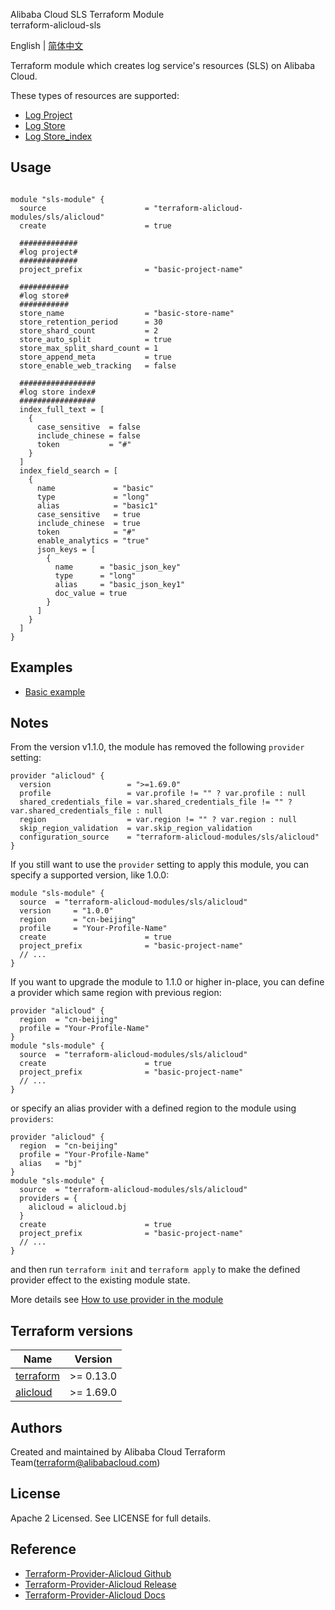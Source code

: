 Alibaba Cloud SLS Terraform Module   
terraform-alicloud-sls


English | [简体中文](https://github.com/terraform-alicloud-modules/terraform-alicloud-sls/blob/master/README-CN.md)

Terraform module which creates log service's resources (SLS) on Alibaba Cloud.

These types of resources are supported:

* [Log Project](https://www.terraform.io/docs/providers/alicloud/r/log_project.html)
* [Log Store](https://www.terraform.io/docs/providers/alicloud/r/log_store.html)
* [Log Store_index](https://www.terraform.io/docs/providers/alicloud/r/log_store_index.html)

## Usage

```hcl

module "sls-module" {
  source                      = "terraform-alicloud-modules/sls/alicloud"
  create                      = true
  
  #############
  #log project#
  #############
  project_prefix              = "basic-project-name"
  
  ###########
  #log store#
  ###########
  store_name                  = "basic-store-name"
  store_retention_period      = 30
  store_shard_count           = 2
  store_auto_split            = true
  store_max_split_shard_count = 1
  store_append_meta           = true
  store_enable_web_tracking   = false
  
  #################
  #log store index#
  #################
  index_full_text = [
    {
      case_sensitive  = false
      include_chinese = false
      token           = "#"
    }
  ]
  index_field_search = [
    {
      name             = "basic"
      type             = "long"
      alias            = "basic1"
      case_sensitive   = true
      include_chinese  = true
      token            = "#"
      enable_analytics = "true"
      json_keys = [
        {
          name      = "basic_json_key"
          type      = "long"
          alias     = "basic_json_key1"
          doc_value = true
        }
      ]
    }
  ]
}
```

## Examples

* [Basic example](https://github.com/terraform-alicloud-modules/terraform-alicloud-sls/tree/master/examples/complete)

## Notes
From the version v1.1.0, the module has removed the following `provider` setting:

```hcl
provider "alicloud" {
  version                 = ">=1.69.0"
  profile                 = var.profile != "" ? var.profile : null
  shared_credentials_file = var.shared_credentials_file != "" ? var.shared_credentials_file : null
  region                  = var.region != "" ? var.region : null
  skip_region_validation  = var.skip_region_validation
  configuration_source    = "terraform-alicloud-modules/sls/alicloud"
}
```

If you still want to use the `provider` setting to apply this module, you can specify a supported version, like 1.0.0:

```hcl
module "sls-module" {
  source  = "terraform-alicloud-modules/sls/alicloud"
  version     = "1.0.0"
  region      = "cn-beijing"
  profile     = "Your-Profile-Name"
  create                      = true
  project_prefix              = "basic-project-name"
  // ...
}
```

If you want to upgrade the module to 1.1.0 or higher in-place, you can define a provider which same region with
previous region:

```hcl
provider "alicloud" {
  region  = "cn-beijing"
  profile = "Your-Profile-Name"
}
module "sls-module" {
  source  = "terraform-alicloud-modules/sls/alicloud"
  create                      = true
  project_prefix              = "basic-project-name"
  // ...
}
```
or specify an alias provider with a defined region to the module using `providers`:

```hcl
provider "alicloud" {
  region  = "cn-beijing"
  profile = "Your-Profile-Name"
  alias   = "bj"
}
module "sls-module" {
  source  = "terraform-alicloud-modules/sls/alicloud"
  providers = {
    alicloud = alicloud.bj
  }
  create                      = true
  project_prefix              = "basic-project-name"
  // ...
}
```

and then run `terraform init` and `terraform apply` to make the defined provider effect to the existing module state.

More details see [How to use provider in the module](https://www.terraform.io/docs/language/modules/develop/providers.html#passing-providers-explicitly)

## Terraform versions

| Name | Version |
|------|---------|
| <a name="requirement_terraform"></a> [terraform](#requirement\_terraform) | >= 0.13.0 |
| <a name="requirement_alicloud"></a> [alicloud](#requirement\_alicloud) | >= 1.69.0 |

Authors
-------
Created and maintained by Alibaba Cloud Terraform Team(terraform@alibabacloud.com)

License
----
Apache 2 Licensed. See LICENSE for full details.

Reference
---------
* [Terraform-Provider-Alicloud Github](https://github.com/terraform-providers/terraform-provider-alicloud)
* [Terraform-Provider-Alicloud Release](https://releases.hashicorp.com/terraform-provider-alicloud/)
* [Terraform-Provider-Alicloud Docs](https://www.terraform.io/docs/providers/alicloud/index.html)